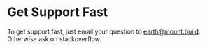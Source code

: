 
# Get Support Fast

To get support fast, just email your question to earth@mount.build. Otherwise ask on stackoverflow.
